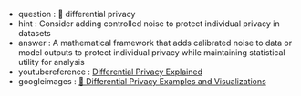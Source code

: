 - question : 🤫 differential privacy
- hint : Consider adding controlled noise to protect individual privacy in datasets
- answer : A mathematical framework that adds calibrated noise to data or model outputs to protect individual privacy while maintaining statistical utility for analysis
- youtubereference : <a href="https://www.youtube.com/watch?v=gI0wk1CXlsQ" target="_blank">Differential Privacy Explained</a>
- googleimages : <a href="https://www.google.com/search?q=🤫+differential+privacy+AI+security+machine+learning&tbm=isch" target="_blank">🤫 Differential Privacy Examples and Visualizations</a>
